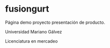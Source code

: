 # fusiongurt
<p>Página demo proyecto presentación de producto.</p>
<p>Universidad Mariano Gálvez</p>
<p>Licenciatura en mercadeo</p>
